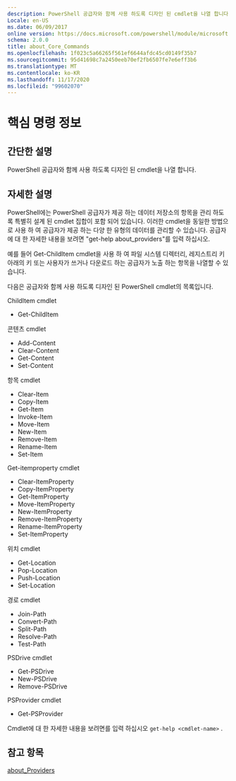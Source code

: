 ```yaml
---
description: PowerShell 공급자와 함께 사용 하도록 디자인 된 cmdlet을 나열 합니다.
Locale: en-US
ms.date: 06/09/2017
online version: https://docs.microsoft.com/powershell/module/microsoft.powershell.core/about/about_core_commands?view=powershell-7.2&WT.mc_id=ps-gethelp
schema: 2.0.0
title: about_Core_Commands
ms.openlocfilehash: 1f023c5a66265f561ef6644afdc45cd0149f35b7
ms.sourcegitcommit: 95d41698c7a2450eeb70ef2fb6507fe7e6eff3b6
ms.translationtype: MT
ms.contentlocale: ko-KR
ms.lasthandoff: 11/17/2020
ms.locfileid: "99602070"
---
```

# <a name="about-core-commands"></a>핵심 명령 정보

## <a name="short-description"></a>간단한 설명
PowerShell 공급자와 함께 사용 하도록 디자인 된 cmdlet을 나열 합니다.

## <a name="long-description"></a>자세한 설명

PowerShell에는 PowerShell 공급자가 제공 하는 데이터 저장소의 항목을 관리 하도록 특별히 설계 된 cmdlet 집합이 포함 되어 있습니다.
이러한 cmdlet을 동일한 방법으로 사용 하 여 공급자가 제공 하는 다양 한 유형의 데이터를 관리할 수 있습니다. 공급자에 대 한 자세한 내용을 보려면 "get-help about_providers"를 입력 하십시오.

예를 들어 Get-ChildItem cmdlet을 사용 하 여 파일 시스템 디렉터리, 레지스트리 키 아래의 키 또는 사용자가 쓰거나 다운로드 하는 공급자가 노출 하는 항목을 나열할 수 있습니다.

다음은 공급자와 함께 사용 하도록 디자인 된 PowerShell cmdlet의 목록입니다.

ChildItem cmdlet

- Get-ChildItem

콘텐츠 cmdlet

- Add-Content
- Clear-Content
- Get-Content
- Set-Content

항목 cmdlet

- Clear-Item
- Copy-Item
- Get-Item
- Invoke-Item
- Move-Item
- New-Item
- Remove-Item
- Rename-Item
- Set-Item

Get-itemproperty cmdlet

- Clear-ItemProperty
- Copy-ItemProperty
- Get-ItemProperty
- Move-ItemProperty
- New-ItemProperty
- Remove-ItemProperty
- Rename-ItemProperty
- Set-ItemProperty

위치 cmdlet

- Get-Location
- Pop-Location
- Push-Location
- Set-Location

경로 cmdlet

- Join-Path
- Convert-Path
- Split-Path
- Resolve-Path
- Test-Path

PSDrive cmdlet

- Get-PSDrive
- New-PSDrive
- Remove-PSDrive

PSProvider cmdlet

- Get-PSProvider

Cmdlet에 대 한 자세한 내용을 보려면를 입력 하십시오 `get-help <cmdlet-name>` .

## <a name="see-also"></a>참고 항목

[about_Providers](about_Providers.md)

